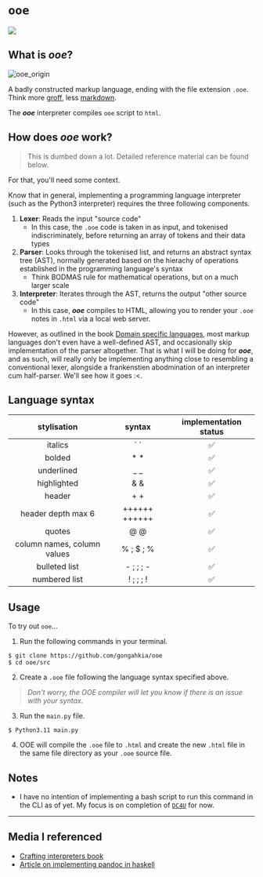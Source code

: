# `ooe`

![](https://img.shields.io/badge/OOE_1.0-passing-green)

## What is ***ooe***?

![ooe_origin](https://github.com/gongahkia/ooe/assets/117062305/436e9d44-b274-4428-8da8-259b7d3a340c)

A badly constructed markup language, ending with the file extension `.ooe`. Think more [groff](https://www.gnu.org/software/groff/), less [markdown](https://www.markdownguide.org/). 

The ***ooe*** interpreter compiles `ooe` script to `html`.

## How does ***ooe*** work?

> This is dumbed down a lot. Detailed reference material can be found below.

For that, you'll need some context.

Know that in general, implementing a programming language interpreter (such as the Python3 interpreter) requires the three following components.

1. **Lexer**: Reads the input "source code" 
    * In this case, the `.ooe` code is taken in as input, and tokenised indiscriminately, before returning an array of tokens and their data types
2. **Parser**: Looks through the tokenised list, and returns an abstract syntax tree (AST), normally generated based on the hierachy of operations established in the programming language's syntax
    * Think BODMAS rule for mathematical operations, but on a much larger scale
3. **Interpreter**: Iterates through the AST, returns the output "other source code" 
    * In this case, ***ooe*** compiles to HTML, allowing you to render your `.ooe` notes in `.html` via a local web server.

However, as outlined in the book [Domain specific languages](https://www.amazon.com/Domain-Specific-Languages-Addison-Wesley-Signature-Fowler/dp/0321712943), most markup languages don't even have a well-defined AST, and occasionally skip implementation of the parser altogether. That is what I will be doing for ***ooe***, and as such, will really only be implementing anything close to resembling a conventional lexer, alongside a frankenstien abodmination of an interpreter cum half-parser. We'll see how it goes :<.

## Language syntax

| stylisation | syntax | implementation status |
| :---: | :---: | :---: |
| italics | \` ` | ✅ |
| bolded | * * | ✅ |
| underlined | _ _ | ✅ |
| highlighted | & & | ✅ |
| header | + + | ✅ |
| header depth max 6 | ++++++ ++++++ | ✅ |
| quotes | @ @ | ✅ |
| column names, column values | % ; $ ; % | ✅ |
| bulleted list | - ; ; ; - | ✅ |
| numbered list | ! ; ; ; ! | ✅ |

## Usage

To try out `ooe`...

1. Run the following commands in your terminal.

```console
$ git clone https://github.com/gongahkia/ooe
$ cd ooe/src
```

2. Create a `.ooe` file following the language syntax specified above. 

> *Don't worry, the OOE compiler will let you know if there is an issue with your syntax.*

3. Run the `main.py` file.

```console
$ Python3.11 main.py
```

4. OOE will compile the `.ooe` file to `.html` and create the new `.html` file in the same file directory as your `.ooe` source file.

## Notes

* I have no intention of implementing a bash script to run this command in the CLI as of yet. My focus is on completion of [`DC4U`](https://github.com/gongahkia/dc4u) for now.

---

## Media I referenced

* [Crafting interpreters book](https://craftinginterpreters.com)
* [Article on implementing pandoc in haskell](https://www.tweag.io/blog/2021-06-15-asciidoc-haskell-pandoc/)
